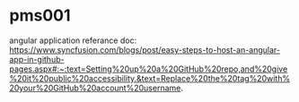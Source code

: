# pms001
angular application
referance doc: https://www.syncfusion.com/blogs/post/easy-steps-to-host-an-angular-app-in-github-pages.aspx#:~:text=Setting%20up%20a%20GitHub%20repo,and%20give%20it%20public%20accessibility.&text=Replace%20the%20tag%20with%20your%20GitHub%20account%20username.
